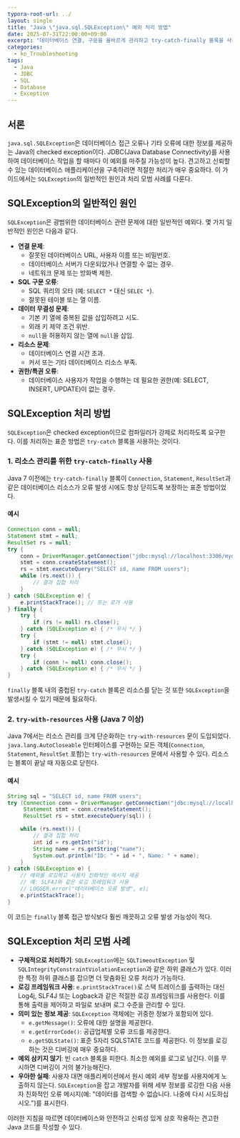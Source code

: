 ```yaml
---
typora-root-url: ../
layout: single
title: "Java \"java.sql.SQLException\" 예외 처리 방법"
date: 2025-07-31T22:00:00+09:00
excerpt: "데이터베이스 연결, 구문을 올바르게 관리하고 try-catch-finally 블록을 사용하여 리소스가 닫히도록 보장함으로써 java.sql.SQLException을 처리하는 방법을 배웁니다."
categories:
  - ko_Troubleshooting
tags:
  - Java
  - JDBC
  - SQL
  - Database
  - Exception
---
```


## 서론

`java.sql.SQLException`은 데이터베이스 접근 오류나 기타 오류에 대한 정보를 제공하는 Java의 checked exception이다. JDBC(Java Database Connectivity)를 사용하여 데이터베이스 작업을 할 때마다 이 예외를 마주칠 가능성이 높다. 견고하고 신뢰할 수 있는 데이터베이스 애플리케이션을 구축하려면 적절한 처리가 매우 중요하다. 이 가이드에서는 `SQLException`의 일반적인 원인과 처리 모범 사례를 다룬다.

## SQLException의 일반적인 원인

`SQLException`은 광범위한 데이터베이스 관련 문제에 대한 일반적인 예외다. 몇 가지 일반적인 원인은 다음과 같다.

- **연결 문제**:
  - 잘못된 데이터베이스 URL, 사용자 이름 또는 비밀번호.
  - 데이터베이스 서버가 다운되었거나 연결할 수 없는 경우.
  - 네트워크 문제 또는 방화벽 제한.
- **SQL 구문 오류**:
  - SQL 쿼리의 오타 (예: `SELECT *` 대신 `SELEC *`).
  - 잘못된 테이블 또는 열 이름.
- **데이터 무결성 문제**:
  - 기본 키 열에 중복된 값을 삽입하려고 시도.
  - 외래 키 제약 조건 위반.
  - `null`을 허용하지 않는 열에 `null`을 삽입.
- **리소스 문제**:
  - 데이터베이스 연결 시간 초과.
  - 커서 또는 기타 데이터베이스 리소스 부족.
- **권한/특권 오류**:
  - 데이터베이스 사용자가 작업을 수행하는 데 필요한 권한(예: SELECT, INSERT, UPDATE)이 없는 경우.

## SQLException 처리 방법

`SQLException`은 checked exception이므로 컴파일러가 강제로 처리하도록 요구한다. 이를 처리하는 표준 방법은 `try-catch` 블록을 사용하는 것이다.

### 1. 리소스 관리를 위한 `try-catch-finally` 사용

Java 7 이전에는 `try-catch-finally` 블록이 `Connection`, `Statement`, `ResultSet`과 같은 데이터베이스 리소스가 오류 발생 시에도 항상 닫히도록 보장하는 표준 방법이었다.

#### 예시

```java
Connection conn = null;
Statement stmt = null;
ResultSet rs = null;
try {
    conn = DriverManager.getConnection("jdbc:mysql://localhost:3306/mydb", "user", "password");
    stmt = conn.createStatement();
    rs = stmt.executeQuery("SELECT id, name FROM users");
    while (rs.next()) {
        // 결과 집합 처리
    }
} catch (SQLException e) {
    e.printStackTrace(); // 또는 로거 사용
} finally {
    try {
        if (rs != null) rs.close();
    } catch (SQLException e) { /* 무시 */ }
    try {
        if (stmt != null) stmt.close();
    } catch (SQLException e) { /* 무시 */ }
    try {
        if (conn != null) conn.close();
    } catch (SQLException e) { /* 무시 */ }
}
```
`finally` 블록 내의 중첩된 `try-catch` 블록은 리소스를 닫는 것 또한 `SQLException`을 발생시킬 수 있기 때문에 필요하다.

### 2. `try-with-resources` 사용 (Java 7 이상)

Java 7에서는 리소스 관리를 크게 단순화하는 `try-with-resources` 문이 도입되었다. `java.lang.AutoCloseable` 인터페이스를 구현하는 모든 객체(`Connection`, `Statement`, `ResultSet` 포함)는 `try-with-resources` 문에서 사용할 수 있다. 리소스는 블록이 끝날 때 자동으로 닫힌다.

#### 예시

```java
String sql = "SELECT id, name FROM users";
try (Connection conn = DriverManager.getConnection("jdbc:mysql://localhost:3306/mydb", "user", "password");
     Statement stmt = conn.createStatement();
     ResultSet rs = stmt.executeQuery(sql)) {

    while (rs.next()) {
        // 결과 집합 처리
        int id = rs.getInt("id");
        String name = rs.getString("name");
        System.out.println("ID: " + id + ", Name: " + name);
    }
} catch (SQLException e) {
    // 예외를 로깅하고 사용자 친화적인 메시지 제공
    // 예: SLF4J와 같은 로깅 프레임워크 사용
    // LOGGER.error("데이터베이스 오류 발생", e);
    e.printStackTrace();
}
```
이 코드는 `finally` 블록 접근 방식보다 훨씬 깨끗하고 오류 발생 가능성이 적다.

## SQLException 처리 모범 사례

- **구체적으로 처리하기**: `SQLException`에는 `SQLTimeoutException` 및 `SQLIntegrityConstraintViolationException`과 같은 하위 클래스가 있다. 이러한 특정 하위 클래스를 잡으면 더 맞춤화된 오류 처리가 가능하다.
- **로깅 프레임워크 사용**: `e.printStackTrace()`로 스택 트레이스를 출력하는 대신 Log4j, SLF4J 또는 Logback과 같은 적절한 로깅 프레임워크를 사용한다. 이를 통해 출력을 제어하고 파일로 보내며 로그 수준을 관리할 수 있다.
- **의미 있는 정보 제공**: `SQLException` 객체에는 귀중한 정보가 포함되어 있다.
  - `e.getMessage()`: 오류에 대한 설명을 제공한다.
  - `e.getErrorCode()`: 공급업체별 오류 코드를 제공한다.
  - `e.getSQLState()`: 표준 5자리 SQLSTATE 코드를 제공한다.
  이 정보를 로깅하는 것은 디버깅에 매우 중요하다.
- **예외 삼키지 않기**: 빈 `catch` 블록을 피한다. 최소한 예외를 로그로 남긴다. 이를 무시하면 디버깅이 거의 불가능해진다.
- **우아한 실패**: 사용자 대면 애플리케이션에서 원시 예외 세부 정보를 사용자에게 노출하지 않는다. `SQLException`을 잡고 개발자를 위해 세부 정보를 로깅한 다음 사용자 친화적인 오류 메시지(예: "데이터를 검색할 수 없습니다. 나중에 다시 시도하십시오.")를 표시한다.

이러한 지침을 따르면 데이터베이스와 안전하고 신뢰성 있게 상호 작용하는 견고한 Java 코드를 작성할 수 있다.
